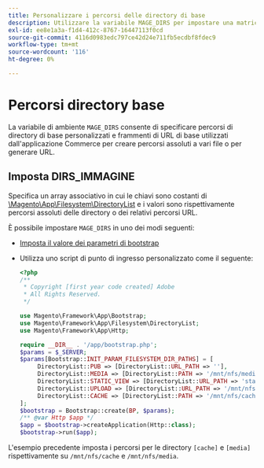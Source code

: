 ```yaml
---
title: Personalizzare i percorsi delle directory di base
description: Utilizzare la variabile MAGE_DIRS per impostare una matrice di percorsi assoluti.
exl-id: ee8e1a3a-f1d4-412c-8767-16447113f0cd
source-git-commit: 4116d0983edc797ce42d24e711fb5ecdbf8fdec9
workflow-type: tm+mt
source-wordcount: '116'
ht-degree: 0%

---
```


# Percorsi directory base

La variabile di ambiente `MAGE_DIRS` consente di specificare percorsi di directory di base personalizzati e frammenti di URL di base utilizzati dall&#39;applicazione Commerce per creare percorsi assoluti a vari file o per generare URL.

## Imposta DIRS_IMMAGINE

Specifica un array associativo in cui le chiavi sono costanti di [\\Magento\\App\\Filesystem\\DirectoryList][directory-list] e i valori sono rispettivamente percorsi assoluti delle directory o dei relativi percorsi URL.

È possibile impostare `MAGE_DIRS` in uno dei modi seguenti:

- [Imposta il valore dei parametri di bootstrap](../bootstrap/set-parameters.md)
- Utilizza uno script di punto di ingresso personalizzato come il seguente:

  ```php
  <?php
  /**
   * Copyright [first year code created] Adobe
   * All Rights Reserved.
   */
  
  use Magento\Framework\App\Bootstrap;
  use Magento\Framework\App\Filesystem\DirectoryList;
  use Magento\Framework\App\Http;
  
  require __DIR__ . '/app/bootstrap.php';
  $params = $_SERVER;
  $params[Bootstrap::INIT_PARAM_FILESYSTEM_DIR_PATHS] = [
       DirectoryList::PUB => [DirectoryList::URL_PATH => ''],
       DirectoryList::MEDIA => [DirectoryList::PATH => '/mnt/nfs/media', DirectoryList::URL_PATH => ''],
       DirectoryList::STATIC_VIEW => [DirectoryList::URL_PATH => 'static'],
       DirectoryList::UPLOAD => [DirectoryList::URL_PATH => '/mnt/nfs/media/upload'],
       DirectoryList::CACHE => [DirectoryList::PATH => '/mnt/nfs/cache'],
  ];
  $bootstrap = Bootstrap::create(BP, $params);
  /** @var Http $app */
  $app = $bootstrap->createApplication(Http::class);
  $bootstrap->run($app);
  ```

L&#39;esempio precedente imposta i percorsi per le directory `[cache]` e `[media]` rispettivamente su `/mnt/nfs/cache` e `/mnt/nfs/media`.

<!-- link definitions -->

[directory-list]: https://github.com/magento/magento2/blob/2.4/lib/internal/Magento/Framework/App/Filesystem/DirectoryList.php

